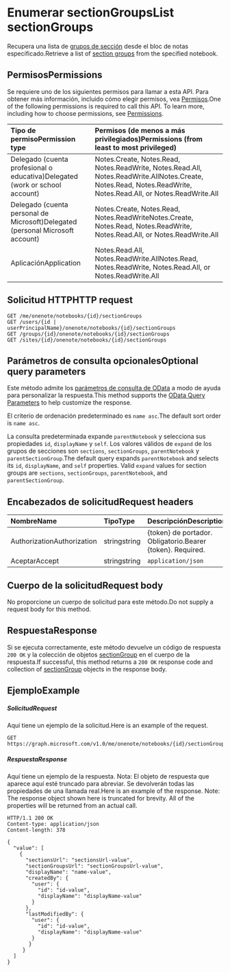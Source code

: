 # <a name="list-sectiongroups"></a><span data-ttu-id="2994f-101">Enumerar sectionGroups</span><span class="sxs-lookup"><span data-stu-id="2994f-101">List sectionGroups</span></span>

<span data-ttu-id="2994f-102">Recupera una lista de [grupos de sección](../resources/sectiongroup.md) desde el bloc de notas especificado.</span><span class="sxs-lookup"><span data-stu-id="2994f-102">Retrieve a list of [section groups](../resources/sectiongroup.md) from the specified notebook.</span></span>
## <a name="permissions"></a><span data-ttu-id="2994f-103">Permisos</span><span class="sxs-lookup"><span data-stu-id="2994f-103">Permissions</span></span>
<span data-ttu-id="2994f-p101">Se requiere uno de los siguientes permisos para llamar a esta API. Para obtener más información, incluido cómo elegir permisos, vea [Permisos](../../../concepts/permissions_reference.md).</span><span class="sxs-lookup"><span data-stu-id="2994f-p101">One of the following permissions is required to call this API. To learn more, including how to choose permissions, see [Permissions](../../../concepts/permissions_reference.md).</span></span>

|<span data-ttu-id="2994f-106">Tipo de permiso</span><span class="sxs-lookup"><span data-stu-id="2994f-106">Permission type</span></span>      | <span data-ttu-id="2994f-107">Permisos (de menos a más privilegiados)</span><span class="sxs-lookup"><span data-stu-id="2994f-107">Permissions (from least to most privileged)</span></span>              |
|:--------------------|:---------------------------------------------------------|
|<span data-ttu-id="2994f-108">Delegado (cuenta profesional o educativa)</span><span class="sxs-lookup"><span data-stu-id="2994f-108">Delegated (work or school account)</span></span> | <span data-ttu-id="2994f-109">Notes.Create, Notes.Read, Notes.ReadWrite, Notes.Read.All, Notes.ReadWrite.All</span><span class="sxs-lookup"><span data-stu-id="2994f-109">Notes.Create, Notes.Read, Notes.ReadWrite, Notes.Read.All, or Notes.ReadWrite.All</span></span>    |
|<span data-ttu-id="2994f-110">Delegado (cuenta personal de Microsoft)</span><span class="sxs-lookup"><span data-stu-id="2994f-110">Delegated (personal Microsoft account)</span></span> | <span data-ttu-id="2994f-111">Notes.Create, Notes.Read, Notes.ReadWrite</span><span class="sxs-lookup"><span data-stu-id="2994f-111">Notes.Create, Notes.Read, Notes.ReadWrite, Notes.Read.All, or Notes.ReadWrite.All</span></span>    |
|<span data-ttu-id="2994f-112">Aplicación</span><span class="sxs-lookup"><span data-stu-id="2994f-112">Application</span></span> | <span data-ttu-id="2994f-113">Notes.Read.All, Notes.ReadWrite.All</span><span class="sxs-lookup"><span data-stu-id="2994f-113">Notes.Read, Notes.ReadWrite, Notes.Read.All, or Notes.ReadWrite.All</span></span> |

## <a name="http-request"></a><span data-ttu-id="2994f-114">Solicitud HTTP</span><span class="sxs-lookup"><span data-stu-id="2994f-114">HTTP request</span></span>
<!-- { "blockType": "ignored" } -->
```http
GET /me/onenote/notebooks/{id}/sectionGroups
GET /users/{id | userPrincipalName}/onenote/notebooks/{id}/sectionGroups
GET /groups/{id}/onenote/notebooks/{id}/sectionGroups
GET /sites/{id}/onenote/notebooks/{id}/sectionGroups
```
## <a name="optional-query-parameters"></a><span data-ttu-id="2994f-115">Parámetros de consulta opcionales</span><span class="sxs-lookup"><span data-stu-id="2994f-115">Optional query parameters</span></span>
<span data-ttu-id="2994f-116">Este método admite los [parámetros de consulta de OData](http://developer.microsoft.com/en-us/graph/docs/overview/query_parameters) a modo de ayuda para personalizar la respuesta.</span><span class="sxs-lookup"><span data-stu-id="2994f-116">This method supports the [OData Query Parameters](http://developer.microsoft.com/en-us/graph/docs/overview/query_parameters) to help customize the response.</span></span>

<span data-ttu-id="2994f-117">El criterio de ordenación predeterminado es `name asc`.</span><span class="sxs-lookup"><span data-stu-id="2994f-117">The default sort order is `name asc`.</span></span>

<span data-ttu-id="2994f-p102">La consulta predeterminada expande `parentNotebook` y selecciona sus propiedades `id`, `displayName` y `self`. Los valores válidos de `expand` de los grupos de secciones son `sections`, `sectionGroups`, `parentNotebook` y `parentSectionGroup`.</span><span class="sxs-lookup"><span data-stu-id="2994f-p102">The default query expands `parentNotebook` and selects its `id`, `displayName`, and `self` properties. Valid `expand` values for section groups are `sections`, `sectionGroups`, `parentNotebook`, and `parentSectionGroup`.</span></span>

## <a name="request-headers"></a><span data-ttu-id="2994f-120">Encabezados de solicitud</span><span class="sxs-lookup"><span data-stu-id="2994f-120">Request headers</span></span>
| <span data-ttu-id="2994f-121">Nombre</span><span class="sxs-lookup"><span data-stu-id="2994f-121">Name</span></span>       | <span data-ttu-id="2994f-122">Tipo</span><span class="sxs-lookup"><span data-stu-id="2994f-122">Type</span></span> | <span data-ttu-id="2994f-123">Descripción</span><span class="sxs-lookup"><span data-stu-id="2994f-123">Description</span></span>|
|:-----------|:------|:----------|
| <span data-ttu-id="2994f-124">Authorization</span><span class="sxs-lookup"><span data-stu-id="2994f-124">Authorization</span></span>  | <span data-ttu-id="2994f-125">string</span><span class="sxs-lookup"><span data-stu-id="2994f-125">string</span></span>  | <span data-ttu-id="2994f-p103">{token} de portador. Obligatorio.</span><span class="sxs-lookup"><span data-stu-id="2994f-p103">Bearer {token}. Required.</span></span> |
| <span data-ttu-id="2994f-128">Aceptar</span><span class="sxs-lookup"><span data-stu-id="2994f-128">Accept</span></span> | <span data-ttu-id="2994f-129">string</span><span class="sxs-lookup"><span data-stu-id="2994f-129">string</span></span> | `application/json` |

## <a name="request-body"></a><span data-ttu-id="2994f-130">Cuerpo de la solicitud</span><span class="sxs-lookup"><span data-stu-id="2994f-130">Request body</span></span>
<span data-ttu-id="2994f-131">No proporcione un cuerpo de solicitud para este método.</span><span class="sxs-lookup"><span data-stu-id="2994f-131">Do not supply a request body for this method.</span></span>

## <a name="response"></a><span data-ttu-id="2994f-132">Respuesta</span><span class="sxs-lookup"><span data-stu-id="2994f-132">Response</span></span>

<span data-ttu-id="2994f-133">Si se ejecuta correctamente, este método devuelve un código de respuesta `200 OK` y la colección de objetos [sectionGroup](../resources/sectiongroup.md) en el cuerpo de la respuesta.</span><span class="sxs-lookup"><span data-stu-id="2994f-133">If successful, this method returns a `200 OK` response code and collection of [sectionGroup](../resources/sectiongroup.md) objects in the response body.</span></span>
## <a name="example"></a><span data-ttu-id="2994f-134">Ejemplo</span><span class="sxs-lookup"><span data-stu-id="2994f-134">Example</span></span>
##### <a name="request"></a><span data-ttu-id="2994f-135">Solicitud</span><span class="sxs-lookup"><span data-stu-id="2994f-135">Request</span></span>
<span data-ttu-id="2994f-136">Aquí tiene un ejemplo de la solicitud.</span><span class="sxs-lookup"><span data-stu-id="2994f-136">Here is an example of the request.</span></span>
<!-- {
  "blockType": "request",
  "name": "get_sectiongroups"
}-->
```http
GET https://graph.microsoft.com/v1.0/me/onenote/notebooks/{id}/sectionGroups
```
##### <a name="response"></a><span data-ttu-id="2994f-137">Respuesta</span><span class="sxs-lookup"><span data-stu-id="2994f-137">Response</span></span>
<span data-ttu-id="2994f-p104">Aquí tiene un ejemplo de la respuesta. Nota: El objeto de respuesta que aparece aquí esté truncado para abreviar. Se devolverán todas las propiedades de una llamada real.</span><span class="sxs-lookup"><span data-stu-id="2994f-p104">Here is an example of the response. Note: The response object shown here is truncated for brevity. All of the properties will be returned from an actual call.</span></span>
<!-- {
  "blockType": "response",
  "truncated": true,
  "@odata.type": "microsoft.graph.sectiongroup",
  "isCollection": true
} -->
```http
HTTP/1.1 200 OK
Content-type: application/json
Content-length: 378

{
  "value": [
    {
      "sectionsUrl": "sectionsUrl-value",
      "sectionGroupsUrl": "sectionGroupsUrl-value",
      "displayName": "name-value",
      "createdBy": {
        "user": {
          "id": "id-value",
          "displayName": "displayName-value"
        }
      },
      "lastModifiedBy": {
        "user": {
          "id": "id-value",
          "displayName": "displayName-value"
        }
       }
     }
  ]
}
```

<!-- uuid: 8fcb5dbc-d5aa-4681-8e31-b001d5168d79
2015-10-25 14:57:30 UTC -->
<!-- {
  "type": "#page.annotation",
  "description": "List sectionGroups",
  "keywords": "",
  "section": "documentation",
  "tocPath": ""
}-->
